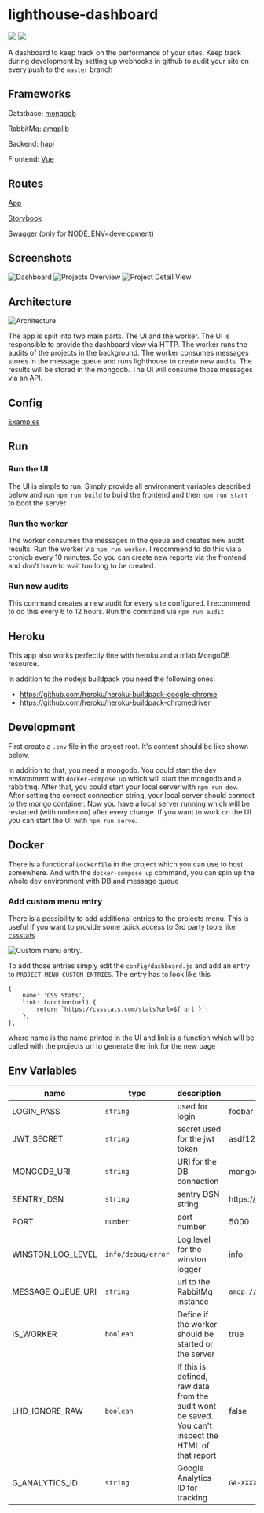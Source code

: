 # lighthouse-dashboard
<a href="https://codeclimate.com/github/faebeee/lighthouse-dashboard/maintainability"><img src="https://api.codeclimate.com/v1/badges/1f3c7d59113ed99772a5/maintainability" /></a>
<a href="https://codeclimate.com/github/faebeee/lighthouse-dashboard/test_coverage"><img src="https://api.codeclimate.com/v1/badges/1f3c7d59113ed99772a5/test_coverage" /></a>

A dashboard to keep track on the performance of your sites. Keep track during development by setting up webhooks
in github to audit your site on every push to the `master` branch

## Frameworks
Datatbase: [mongodb](https://www.mongodb.com/)

RabbitMq: [amqplib](https://www.npmjs.com/package/amqplib)

Backend: [hapi](https://hapi.dev/)

Frontend: [Vue](https://vuejs.org/)

## Routes

[App](http://0.0.0.0:4000)

[Storybook](http://0.0.0.0:8000)

[Swagger](http://0.0.0.0:4000/documentation) (only for NODE_ENV=development)

## Screenshots
![Dashboard](doc/assets/dashboard.png)
![Projects Overview](doc/assets/projects.png)
![Project Detail View](doc/assets/detail.png)

## Architecture

![Architecture](doc/assets/lhd_arch.png)

The app is split into two main parts. The UI and the worker.
The UI is responsible to provide the dashboard view via HTTP. The worker runs the audits of the projects in the background.
The worker consumes messages stores in the message queue and runs lighthouse to create new audits. The results will be 
stored in the mongodb. The UI will consume those messages via an API.

## Config
[Examples](doc/CONFIG.md)

## Run

### Run the UI
The UI is simple to run. Simply provide all environment variables described below and run `npm run build` to build the frontend
 and then `npm run start` to boot the server
 
### Run the worker
The worker consumes the messages in the queue and creates new audit results. 
Run the worker via `npm run worker`. I recommend to do this via a cronjob every 10 minutes.
So you can create new reports via the frontend and don't have to wait too long to be created.

### Run new audits
This command creates a new audit for every site configured. I recommend to do this every 6 to 12 hours.
Run the command via `npm run audit`


## Heroku
This app also works perfectly fine with heroku and a mlab MongoDB resource.

In addition to the nodejs buildpack you need the following ones:
- https://github.com/heroku/heroku-buildpack-google-chrome
- https://github.com/heroku/heroku-buildpack-chromedriver


## Development
First create a `.env` file in the project root.
It's content should be like shown below.

In addition to that, you need a mongodb. You could start the dev environment with `docker-compose up`
which will start the mongodb and a rabbitmq. After that, you could start your local server with 
`npm run dev`. 
After setting the correct connection string, your local server should connect to the mongo container.
Now you have a local server running which will be restarted (with nodemon) after every change.
If you want to work on the UI you can start the UI with  `npm run serve`.

## Docker
There is a functional `Dockerfile` in the project which you can use to host somewhere.
And with the `docker-compose up` command, you can spin up the whole dev environment with 
DB and message queue

### Add custom menu entry
There is a possibility to add additional entries to the projects menu. This is useful
if you want to provide some quick access to 3rd party tools like [cssstats](https://cssstats.com/)

![Custom menu entry](./doc/assets/custom_menu.png).

To add those entries simply edit the `config/dashboard.js` and add an entry to `PROJECT_MENU_CUSTOM_ENTRIES`.
The entry has to look like this 

    {
        name: 'CSS Stats',
        link: function(url) {
            return `https://cssstats.com/stats?url=${ url }`;
        },
    },
    
where name is the name printed in the UI and link is a function which will be called
with the projects url to generate the link for the new page

## Env Variables

name | type | description | example
---|---|---|---
LOGIN_PASS | `string` | used for login | foobar
JWT_SECRET | `string` | secret used for the jwt token | asdf123 
MONGODB_URI | `string` | URI for the DB connection | mongodb://admin:admin@database:27017/auditreports
SENTRY_DSN | `string` | sentry DSN string | https://776d9de9782447ae87ffbcc03d24f6ad@sentry.io/1890421
PORT | `number` | port number| 5000
WINSTON_LOG_LEVEL | `info/debug/error` | Log level for the winston logger | info
MESSAGE_QUEUE_URI | `string` | uri to the RabbitMq instance | `amqp://user:password@localhost`
IS_WORKER | `boolean` | Define if the worker should be started or the server | true
LHD_IGNORE_RAW | `boolean` | If this is defined, raw data from the audit wont be saved. You can't inspect the HTML of that report | false
G_ANALYTICS_ID | `string` | Google Analytics ID for tracking | `GA-XXXXX-X`
